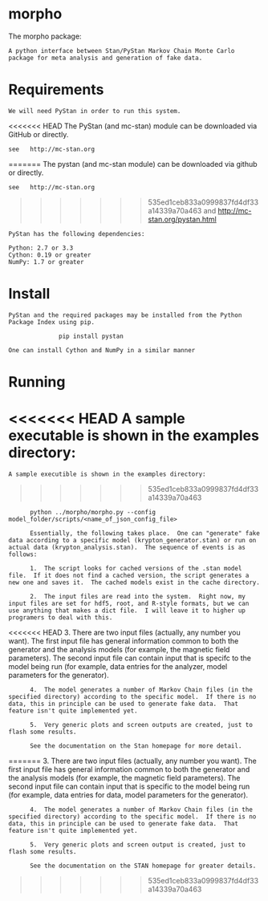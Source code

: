 morpho
======
The morpho package:

    A python interface between Stan/PyStan Markov Chain Monte Carlo package for meta analysis and generation of fake data.


Requirements
======
	We will need PyStan in order to run this system.

<<<<<<< HEAD
	The PyStan (and mc-stan) module can be downloaded via GitHub or directly.
	
	see   http://mc-stan.org	
=======
	The pystan (and mc-stan module) can be downloaded via github or directly.

	see   http://mc-stan.org
>>>>>>> 535ed1ceb833a0999837fd4df33a14339a70a463
	and   http://mc-stan.org/pystan.html

	PyStan has the following dependencies:

	Python: 2.7 or 3.3
	Cython: 0.19 or greater
	NumPy: 1.7 or greater

Install
======
	PyStan and the required packages may be installed from the Python Package Index using pip.

	       	      pip install pystan

	One can install Cython and NumPy in a similar manner


Running
======
<<<<<<< HEAD
	A sample executable is shown in the examples directory:
=======
	A sample executible is shown in the examples directory:
>>>>>>> 535ed1ceb833a0999837fd4df33a14339a70a463

	  	  python ../morpho/morpho.py --config  model_folder/scripts/<name_of_json_config_file>
		  
		  Essentially, the following takes place.  One can "generate" fake data according to a specific model (krypton_generator.stan) or run on actual data (krypton_analysis.stan).  The sequence of events is as follows:

		  1.  The script looks for cached versions of the .stan model file.  If it does not find a cached version, the script generates a new one and saves it.  The cached models exist in the cache directory.

		  2.  The input files are read into the system.  Right now, my input files are set for hdf5, root, and R-style formats, but we can use anything that makes a dict file.  I will leave it to higher up programers to deal with this.

<<<<<<< HEAD
		  3.  There are two input files (actually, any number you want).  The first input file has general information common to both the generator and the analysis models (for example, the magnetic field parameters).  The second input file can contain input that is specifc to the model being run (for example, data entries for the analyzer, model parameters for the generator).

		  4.  The model generates a number of Markov Chain files (in the specified directory) according to the specific model.  If there is no data, this in principle can be used to generate fake data.  That feature isn't quite implemented yet.

		  5.  Very generic plots and screen outputs are created, just to flash some results.
		  
		  See the documentation on the Stan homepage for more detail.
=======
		  3.  There are two input files (actually, any number you want).  The first input file has general information common to both the generator and the analysis models (for example, the magnetic field parameters).  The second input file can contain input that is specific to the model being run (for example, data entries for data, model parameters for the generator).

		  4.  The model generates a number of Markov Chain files (in the specified directory) according to the specific model.  If there is no data, this in principle can be used to generate fake data.  That feature isn't quite implemented yet.

		  5.  Very generic plots and screen output is created, just to flash some results.

		  See the documentation on the STAN homepage for greater details.
>>>>>>> 535ed1ceb833a0999837fd4df33a14339a70a463
